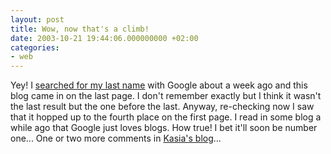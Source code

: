 ```yaml
---
layout: post
title: Wow, now that's a climb!
date: 2003-10-21 19:44:06.000000000 +02:00
categories:
- web
---
```

Yey! I <a href="http://www.google.com/search?q=rusiczki">searched for my last name</a> with Google about a week ago and this blog came in on the last page. I don't remember exactly but I think it wasn't the last result but the one before the last. Anyway, re-checking now I saw that it hopped up to the fourth place on the first page. I read in some blog a while ago that Google just loves blogs. How true! I bet it'll soon be number one... One or two more comments in <a href="http://www.unix-girl.com/blog/">Kasia's blog</a>...
